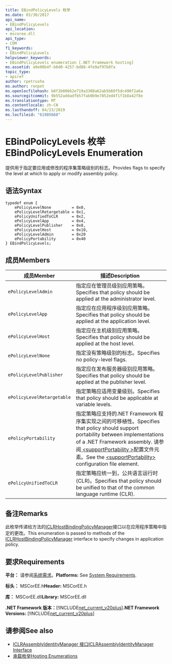 ```yaml
---
title: EBindPolicyLevels 枚举
ms.date: 03/30/2017
api_name:
- EBindPolicyLevels
api_location:
- mscoree.dll
api_type:
- COM
f1_keywords:
- EBindPolicyLevels
helpviewer_keywords:
- EBindPolicyLevels enumeration [.NET Framework hosting]
ms.assetid: a9e00b4f-b6d0-4257-bd88-4fe9af97b8fa
topic_type:
- apiref
author: rpetrusha
ms.author: ronpet
ms.openlocfilehash: b8f2b08662e719a3308a62ab5b60f5dc490f2a6a
ms.sourcegitcommit: 9b552addadfb57fab0b9e7852ed4f1f1b8a42f8e
ms.translationtype: MT
ms.contentlocale: zh-CN
ms.lasthandoff: 04/23/2019
ms.locfileid: "61985668"
---
```

# <a name="ebindpolicylevels-enumeration"></a><span data-ttu-id="590d8-102">EBindPolicyLevels 枚举</span><span class="sxs-lookup"><span data-stu-id="590d8-102">EBindPolicyLevels Enumeration</span></span>
<span data-ttu-id="590d8-103">提供用于指定要应用或修改的程序集策略级别的标志。</span><span class="sxs-lookup"><span data-stu-id="590d8-103">Provides flags to specify the level at which to apply or modify assembly policy.</span></span>  
  
## <a name="syntax"></a><span data-ttu-id="590d8-104">语法</span><span class="sxs-lookup"><span data-stu-id="590d8-104">Syntax</span></span>  
  
```  
typedef enum {  
    ePolicyLevelNone         = 0x0,  
    ePolicyLevelRetargetable = 0x1,  
    ePolicyUnifiedToCLR      = 0x2,  
    ePolicyLevelApp          = 0x4,  
    ePolicyLevelPublisher    = 0x8,  
    ePolicyLevelHost         = 0x10,  
    ePolicyLevelAdmin        = 0x20  
    ePolicyPortability       = 0x40  
} EBindPolicyLevels;  
```  
  
## <a name="members"></a><span data-ttu-id="590d8-105">成员</span><span class="sxs-lookup"><span data-stu-id="590d8-105">Members</span></span>  
  
|<span data-ttu-id="590d8-106">成员</span><span class="sxs-lookup"><span data-stu-id="590d8-106">Member</span></span>|<span data-ttu-id="590d8-107">描述</span><span class="sxs-lookup"><span data-stu-id="590d8-107">Description</span></span>|  
|------------|-----------------|  
|`ePolicyLevelAdmin`|<span data-ttu-id="590d8-108">指定应在管理员级别应用策略。</span><span class="sxs-lookup"><span data-stu-id="590d8-108">Specifies that policy should be applied at the administrator level.</span></span>|  
|`ePolicyLevelApp`|<span data-ttu-id="590d8-109">指定应在应用程序级别应用策略。</span><span class="sxs-lookup"><span data-stu-id="590d8-109">Specifies that policy should be applied at the application level.</span></span>|  
|`ePolicyLevelHost`|<span data-ttu-id="590d8-110">指定应在主机级别应用策略。</span><span class="sxs-lookup"><span data-stu-id="590d8-110">Specifies that policy should be applied at the host level.</span></span>|  
|`ePolicyLevelNone`|<span data-ttu-id="590d8-111">指定没有策略级别的标志。</span><span class="sxs-lookup"><span data-stu-id="590d8-111">Specifies no policy-level flags.</span></span>|  
|`ePolicyLevelPublisher`|<span data-ttu-id="590d8-112">指定应在发布服务器级别应用策略。</span><span class="sxs-lookup"><span data-stu-id="590d8-112">Specifies that policy should be applied at the publisher level.</span></span>|  
|`ePolicyLevelRetargetable`|<span data-ttu-id="590d8-113">指定策略应适用变量级别。</span><span class="sxs-lookup"><span data-stu-id="590d8-113">Specifies that policy should be applicable at variable levels.</span></span>|  
|`ePolicyPortability`|<span data-ttu-id="590d8-114">指定策略应支持的.NET Framework 程序集实现之间的可移植性。</span><span class="sxs-lookup"><span data-stu-id="590d8-114">Specifies that policy should support portability between implementations of a .NET Framework assembly.</span></span> <span data-ttu-id="590d8-115">请参阅[ \<supportPortability >](../../../../docs/framework/configure-apps/file-schema/runtime/supportportability-element.md)配置文件元素。</span><span class="sxs-lookup"><span data-stu-id="590d8-115">See the [\<supportPortability>](../../../../docs/framework/configure-apps/file-schema/runtime/supportportability-element.md) configuration file element.</span></span>|  
|`ePolicyUnifiedToCLR`|<span data-ttu-id="590d8-116">指定策略应统一到，公共语言运行时 (CLR)。</span><span class="sxs-lookup"><span data-stu-id="590d8-116">Specifies that policy should be unified to that of the common language runtime (CLR).</span></span>|  
  
## <a name="remarks"></a><span data-ttu-id="590d8-117">备注</span><span class="sxs-lookup"><span data-stu-id="590d8-117">Remarks</span></span>  
 <span data-ttu-id="590d8-118">此枚举传递给方法的[ICLRHostBindingPolicyManager](../../../../docs/framework/unmanaged-api/hosting/iclrhostbindingpolicymanager-interface.md)接口以在应用程序策略中指定的更改。</span><span class="sxs-lookup"><span data-stu-id="590d8-118">This enumeration is passed to methods of the [ICLRHostBindingPolicyManager](../../../../docs/framework/unmanaged-api/hosting/iclrhostbindingpolicymanager-interface.md) interface to specify changes in application policy.</span></span>  
  
## <a name="requirements"></a><span data-ttu-id="590d8-119">要求</span><span class="sxs-lookup"><span data-stu-id="590d8-119">Requirements</span></span>  
 <span data-ttu-id="590d8-120">**平台：** 请参阅[系统需求](../../../../docs/framework/get-started/system-requirements.md)。</span><span class="sxs-lookup"><span data-stu-id="590d8-120">**Platforms:** See [System Requirements](../../../../docs/framework/get-started/system-requirements.md).</span></span>  
  
 <span data-ttu-id="590d8-121">**标头：** MSCorEE.h</span><span class="sxs-lookup"><span data-stu-id="590d8-121">**Header:** MSCorEE.h</span></span>  
  
 <span data-ttu-id="590d8-122">**库：** MSCorEE.dll</span><span class="sxs-lookup"><span data-stu-id="590d8-122">**Library:** MSCorEE.dll</span></span>  
  
 <span data-ttu-id="590d8-123">**.NET Framework 版本：**[!INCLUDE[net_current_v20plus](../../../../includes/net-current-v20plus-md.md)]</span><span class="sxs-lookup"><span data-stu-id="590d8-123">**.NET Framework Versions:** [!INCLUDE[net_current_v20plus](../../../../includes/net-current-v20plus-md.md)]</span></span>  
  
## <a name="see-also"></a><span data-ttu-id="590d8-124">请参阅</span><span class="sxs-lookup"><span data-stu-id="590d8-124">See also</span></span>

- [<span data-ttu-id="590d8-125">ICLRAssemblyIdentityManager 接口</span><span class="sxs-lookup"><span data-stu-id="590d8-125">ICLRAssemblyIdentityManager Interface</span></span>](../../../../docs/framework/unmanaged-api/hosting/iclrassemblyidentitymanager-interface.md)
- [<span data-ttu-id="590d8-126">承载枚举</span><span class="sxs-lookup"><span data-stu-id="590d8-126">Hosting Enumerations</span></span>](../../../../docs/framework/unmanaged-api/hosting/hosting-enumerations.md)
